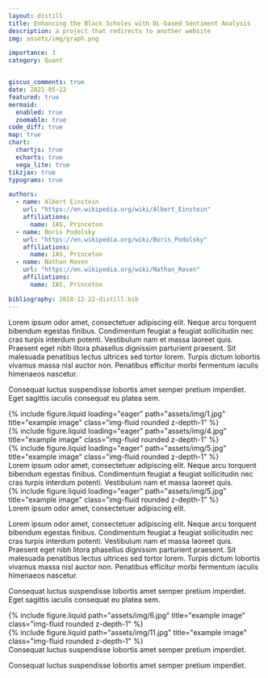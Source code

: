 ```yaml
---
layout: distill
title: Enhancing the Black Scholes with DL-based Sentiment Analysis
description: a project that redirects to another website
img: assets/img/graph.png

importance: 3
category: Quant


giscus_comments: true
date: 2021-05-22
featured: true
mermaid:
  enabled: true
  zoomable: true
code_diff: true
map: true
chart:
  chartjs: true
  echarts: true
  vega_lite: true
tikzjax: true
typograms: true

authors:
  - name: Albert Einstein
    url: "https://en.wikipedia.org/wiki/Albert_Einstein"
    affiliations:
      name: IAS, Princeton
  - name: Boris Podolsky
    url: "https://en.wikipedia.org/wiki/Boris_Podolsky"
    affiliations:
      name: IAS, Princeton
  - name: Nathan Rosen
    url: "https://en.wikipedia.org/wiki/Nathan_Rosen"
    affiliations:
      name: IAS, Princeton

bibliography: 2018-12-22-distill.bib
---
```


Lorem ipsum odor amet, consectetuer adipiscing elit. Neque arcu torquent bibendum egestas finibus. Condimentum feugiat a feugiat sollicitudin nec cras turpis interdum potenti. Vestibulum nam et massa laoreet quis. Praesent eget nibh litora phasellus dignissim parturient praesent. Sit malesuada penatibus lectus ultrices sed tortor lorem. Turpis dictum lobortis vivamus massa nisl auctor non. Penatibus efficitur morbi fermentum iaculis himenaeos nascetur.

Consequat luctus suspendisse lobortis amet semper pretium imperdiet. Eget sagittis iaculis consequat eu platea sem. 

  

<div class="row">
    <div class="col-sm mt-3 mt-md-0">
        {% include figure.liquid loading="eager" path="assets/img/1.jpg" title="example image" class="img-fluid rounded z-depth-1" %}
    </div>
    <div class="col-sm mt-3 mt-md-0">
        {% include figure.liquid loading="eager" path="assets/img/4.jpg" title="example image" class="img-fluid rounded z-depth-1" %}
    </div>
    <div class="col-sm mt-3 mt-md-0">
        {% include figure.liquid loading="eager" path="assets/img/5.jpg" title="example image" class="img-fluid rounded z-depth-1" %}
    </div>
</div>
<div class="caption">
    Lorem ipsum odor amet, consectetuer adipiscing elit. Neque arcu torquent bibendum egestas finibus. Condimentum feugiat a feugiat sollicitudin nec cras turpis interdum potenti. Vestibulum nam et massa laoreet quis. 
</div>
<div class="row">
    <div class="col-sm mt-3 mt-md-0">
        {% include figure.liquid loading="eager" path="assets/img/5.jpg" title="example image" class="img-fluid rounded z-depth-1" %}
    </div>
</div>
<div class="caption">
    Lorem ipsum odor amet, consectetuer adipiscing elit. 
</div>

Lorem ipsum odor amet, consectetuer adipiscing elit. Neque arcu torquent bibendum egestas finibus. Condimentum feugiat a feugiat sollicitudin nec cras turpis interdum potenti. Vestibulum nam et massa laoreet quis. Praesent eget nibh litora phasellus dignissim parturient praesent. Sit malesuada penatibus lectus ultrices sed tortor lorem. Turpis dictum lobortis vivamus massa nisl auctor non. Penatibus efficitur morbi fermentum iaculis himenaeos nascetur.

Consequat luctus suspendisse lobortis amet semper pretium imperdiet. Eget sagittis iaculis consequat eu platea sem. 

<div class="row justify-content-sm-center">
    <div class="col-sm-8 mt-3 mt-md-0">
        {% include figure.liquid path="assets/img/6.jpg" title="example image" class="img-fluid rounded z-depth-1" %}
    </div>
    <div class="col-sm-4 mt-3 mt-md-0">
        {% include figure.liquid path="assets/img/11.jpg" title="example image" class="img-fluid rounded z-depth-1" %}
    </div>
</div>
<div class="caption">
    Consequat luctus suspendisse lobortis amet semper pretium imperdiet.
</div>

Consequat luctus suspendisse lobortis amet semper pretium imperdiet.


